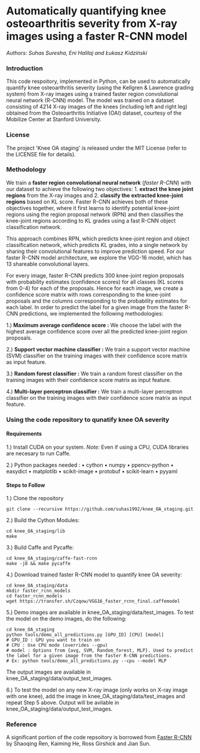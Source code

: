 # Automatically quantifying knee osteoarthritis severity from X-ray images using a faster R-CNN model #

*Authors: Suhas Suresha, Eni Halilaj and Łukasz Kidziński*
### Introduction

This code respoitory, implemented in Python, can be used to automatically quantify knee osteoarthritis severity (using the Kellgren & Lawrence grading system) from X-ray images using a trained faster region convolutional neural network (R-CNN) model. The model was trained on a dataset consisting of 4214 X-ray images of the knees (including left and right leg) obtained from the Osteoarthritis Initiative (OAI) dataset, courtesy of the Mobilize Center at Stanford University. 

### License

The project 'Knee OA staging' is released under the MIT License (refer to the LICENSE file for details).

### Methodology

We train a **faster region convolutional neural network** (*faster R-CNN*) with our dataset to achieve the following two objectives: 1. **extract the knee joint regions** from the X-ray images and 2. **classify the extracted knee-joint regions** based on KL score. Faster R-CNN achieves both of these objectives together, where it first learns to identify potential knee-joint regions using the region proposal network (RPN) and then classifies the knee-joint regions according to KL grades using a fast R-CNN object classification network.

This approach combines RPN, which predicts knee-joint region and object classification network, which predicts KL grades, into a single network by sharing their convolutional features to improve prediction speed. For our faster R-CNN model architecture, we explore the VGG-16 model, which has 13 shareable convolutional layers. 

For every image, faster R-CNN predicts 300 knee-joint region proposals with probability estimates (confidence scores) for all classes (KL scores from 0-4) for each of the proposals. Hence for each image, we create a confidence score matrix with rows corresponding to the knee-joint proposals and the columns corresponding to the probability estimates for each label. In order to predict the label for a given image from the faster R-CNN predictions, we implemented the following methodologies:

1.) **Maximum average confidence score :** We choose the label with the highest average confidence score over all the predicted knee-joint region proposals.

2.) **Support vector machine classifier :** We train a support vector machine (SVM) classifier on the training images with their confidence score matrix as input feature.

3.) **Random forest classifier :** We train a random forest classifier on the training images with their confidence score matrix as input feature. 

4.) **Multi-layer perceptron classifier :** We train a multi-layer perceptron classifier on the training images with their confidence score matrix as input feature. 

### Using the code repository to qunatify knee OA severity 

#### Requirements
1.) Install CUDA on your system. *Note:* Even if using a CPU, CUDA libraries are necesary to run Caffe.  

2.) Python packages needed : 
      •	cython 
      •	numpy
      •	ppencv-python
      •	easydict
      •	matplotlib
      •	scikit-image
      •	protobuf
      •	scikit-learn 
      •	pyyaml

#### Steps to Follow
1.) Clone the repository
```Shell
git clone --recursive https://github.com/suhas1992/knee_OA_staging.git
```
2.) Build the Cython Modules: 
```Shell
cd knee_OA_staging/lib
make
```

3.) Build Caffe and Pycaffe:
```Shell
cd knee_OA_staging/caffe-fast-rcnn
make -j8 && make pycaffe
```

4.) Download trained faster R-CNN model to quantify knee OA severity:
```Shell
cd knee_OA_staging/data
mkdir faster_rcnn_models
cd faster_rcnn_models
wget https://transfer.sh/Czqow/VGG16_faster_rcnn_final.caffemodel
```

5.) Demo images are available in knee_OA_staging/data/test_images. To test the model on the demo images, do the following:
```Shell
cd knee_OA_staging
python tools/demo_all_predictions.py [GPU_ID] [CPU] [model] 
# GPU_ID : GPU you want to train on
# CPU : Use CPU mode (overrides --gpu)
# model : Options from {avg, SVM, Random_forest, MLP}. Used to predict the label for a given image from the faster R-CNN predictions. 
# Ex: python tools/demo_all_predictions.py --cpu --model MLP 
```
The output images are available in knee_OA_staging/data/output_test_images.

6.) To test the model on any new X-ray image (only works on X-ray image with one knee), add the image in knee_OA_staging/data/test_images and repeat Step 5 above. Output will be avilable in knee_OA_staging/data/output_test_images. 

###  Reference

A significant portion of the code repsoitory is borrowed from [Faster R-CNN](https://github.com/rbgirshick/py-faster-rcnn) by Shaoqing Ren, Kaiming He, Ross Girshick and Jian Sun. 
